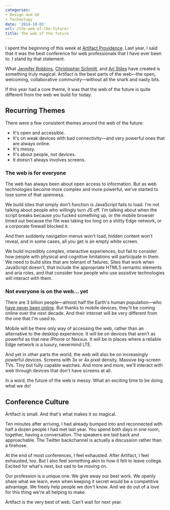 ```yaml
---
categories:
- Design and UX
- Technology
date: '2014-10-03'
url: /the-web-of-the-future/
title: The web of the future
---
```


I spent the beginning of this week at [Artifact Providence](http://artifactconf.com/). Last year, I said that it was the best conference for web professionals that I have ever been to. I stand by that statement.

What [Jennifer Robbins](https://twitter.com/jenville), [Christopher Schmitt](https://twitter.com/teleject), and [Ari Stiles](https://twitter.com/ari4nne) have created is something truly magical. Artifact is the best parts of the web&mdash;the open, welcoming, collaborative community&mdash;without all the snark and nasty bits.

If this year had a core theme, it was that the web of the future is quite different from the web we build for today.

<!--more-->

## Recurring Themes

There were a few consistent themes around the web of the future:

* It's open and accessible.
* It's on weak devices with bad connectivity&mdash;and very powerful ones that are always online.
* It's messy.
* It's about people, not devices.
* It doesn't always involves screens.

### The web is for everyone

The web has always been about open access to information. But as web technologies become more complex and more powerful, we've started to lose some of that openness.

We build sites that simply don't function is JavaScript fails to load. I'm not talking about people who willingly turn JS off. I'm talking about when the script breaks because you fucked something up, or the mobile browser timed out because the file was taking too long on a shitty Edge network, or a corporate firewall blocked it.

And then suddenly navigation menus won't load, hidden content won't reveal, and in some cases, all you get is an empty white screen.

We build incredibly complex, interactive experiences, but fail to consider how people with physical and cognitive limitations will participate in them. We need to build sites that are tolerant of failures. Sites that work when JavaScript doesn't, that include the appropriate HTML5 semantic elements and aria roles, and that consider how people who use assistive technologies will interact with them.

### Not everyone is on the web... yet

There are 3 billion people&mdash;almost half the Earth's human population&mdash;who [have never been online](http://webmeadow.com/blog/archives/201405/wait-what-how-enhance-your-responsive-process-with-content-questions). But thanks to mobile devices, they'll be coming online over the next decade. And their internet will be very different from the one that I'm used to.

Mobile will be there only way of accessing the web, rather than an alternative to the desktop experience. It will be on devices that aren't as powerful as that new iPhone or Nexxus. It will be in places where a reliable Edge network is a luxury, nevermind LTE.

And yet in other parts the world, the web will also be on increasingly powerful devices. Screens with 3x or 4x pixel density. Massive big-screen TVs. Tiny but fully capable watches. And more and more, we'll interact with web through devices that don't have screens at all.

In a word, the future of the web is messy. What an exciting time to be doing what we do!

## Conference Culture

Artifact is small. And that's what makes it so magical.

Ten minutes after arriving, I had already bumped into and reconnected with half a dozen people I had met last year. You spend both days in one room, together, having a conversation. The speakers are laid back and approachable. The Twitter backchannel is actually a discussion rather than a firehose.

At the end of most conferences, I feel exhausted. After Artifact, I feel exhausted, too. But I also feel something akin to how it felt to leave college. Excited for what's next, but sad to be moving on.

Our profession is a unique one. We give away our best work. We openly share what we learn, even when keeping it secret would be a competitive advantage. We freely help people we don't know. And we do out of a love for this thing we're all helping to make.

Artifact is the very best of web. Can't wait for next year.